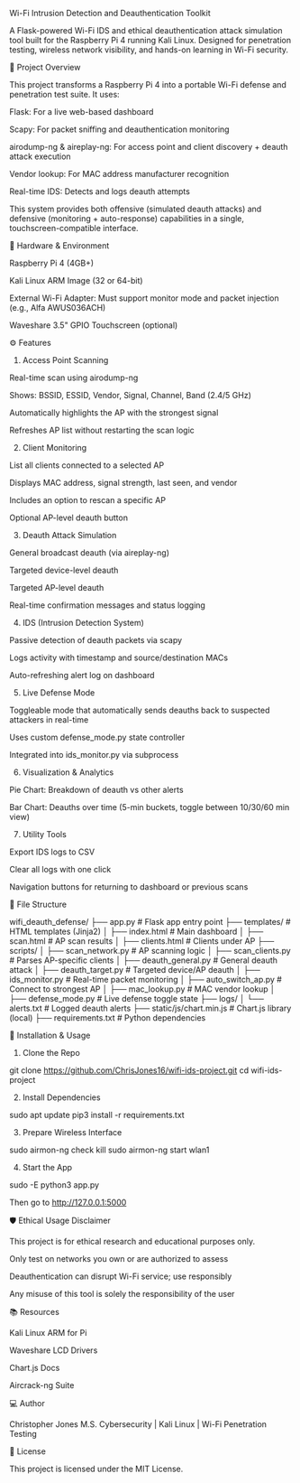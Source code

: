 Wi-Fi Intrusion Detection and Deauthentication Toolkit

A Flask-powered Wi-Fi IDS and ethical deauthentication attack simulation tool built for the Raspberry Pi 4 running Kali Linux. Designed for penetration testing, wireless network visibility, and hands-on learning in Wi-Fi security.

🔧 Project Overview

This project transforms a Raspberry Pi 4 into a portable Wi-Fi defense and penetration test suite. It uses:

Flask: For a live web-based dashboard

Scapy: For packet sniffing and deauthentication monitoring

airodump-ng & aireplay-ng: For access point and client discovery + deauth attack execution

Vendor lookup: For MAC address manufacturer recognition

Real-time IDS: Detects and logs deauth attempts

This system provides both offensive (simulated deauth attacks) and defensive (monitoring + auto-response) capabilities in a single, touchscreen-compatible interface.

🧵 Hardware & Environment

Raspberry Pi 4 (4GB+)

Kali Linux ARM Image (32 or 64-bit)

External Wi-Fi Adapter: Must support monitor mode and packet injection (e.g., Alfa AWUS036ACH)

Waveshare 3.5" GPIO Touchscreen (optional)

⚙️ Features

1. Access Point Scanning

Real-time scan using airodump-ng

Shows: BSSID, ESSID, Vendor, Signal, Channel, Band (2.4/5 GHz)

Automatically highlights the AP with the strongest signal

Refreshes AP list without restarting the scan logic

2. Client Monitoring

List all clients connected to a selected AP

Displays MAC address, signal strength, last seen, and vendor

Includes an option to rescan a specific AP

Optional AP-level deauth button

3. Deauth Attack Simulation

General broadcast deauth (via aireplay-ng)

Targeted device-level deauth

Targeted AP-level deauth

Real-time confirmation messages and status logging

4. IDS (Intrusion Detection System)

Passive detection of deauth packets via scapy

Logs activity with timestamp and source/destination MACs

Auto-refreshing alert log on dashboard

5. Live Defense Mode

Toggleable mode that automatically sends deauths back to suspected attackers in real-time

Uses custom defense_mode.py state controller

Integrated into ids_monitor.py via subprocess

6. Visualization & Analytics

Pie Chart: Breakdown of deauth vs other alerts

Bar Chart: Deauths over time (5-min buckets, toggle between 10/30/60 min view)

7. Utility Tools

Export IDS logs to CSV

Clear all logs with one click

Navigation buttons for returning to dashboard or previous scans

📂 File Structure

wifi_deauth_defense/
├── app.py                       # Flask app entry point
├── templates/                  # HTML templates (Jinja2)
│   ├── index.html              # Main dashboard
│   ├── scan.html               # AP scan results
│   ├── clients.html            # Clients under AP
├── scripts/
│   ├── scan_network.py         # AP scanning logic
│   ├── scan_clients.py         # Parses AP-specific clients
│   ├── deauth_general.py       # General deauth attack
│   ├── deauth_target.py        # Targeted device/AP deauth
│   ├── ids_monitor.py          # Real-time packet monitoring
│   ├── auto_switch_ap.py       # Connect to strongest AP
│   ├── mac_lookup.py           # MAC vendor lookup
│   ├── defense_mode.py         # Live defense toggle state
├── logs/
│   └── alerts.txt              # Logged deauth alerts
├── static/js/chart.min.js     # Chart.js library (local)
├── requirements.txt            # Python dependencies

🚀 Installation & Usage

1. Clone the Repo

git clone https://github.com/ChrisJones16/wifi-ids-project.git
cd wifi-ids-project

2. Install Dependencies

sudo apt update
pip3 install -r requirements.txt

3. Prepare Wireless Interface

sudo airmon-ng check kill
sudo airmon-ng start wlan1

4. Start the App

sudo -E python3 app.py

Then go to http://127.0.0.1:5000


🛡️ Ethical Usage Disclaimer

This project is for ethical research and educational purposes only.

Only test on networks you own or are authorized to assess

Deauthentication can disrupt Wi-Fi service; use responsibly

Any misuse of this tool is solely the responsibility of the user

📚 Resources

Kali Linux ARM for Pi

Waveshare LCD Drivers

Chart.js Docs

Aircrack-ng Suite

💻 Author

Christopher Jones M.S. Cybersecurity | Kali Linux | Wi-Fi Penetration Testing

💼 License

This project is licensed under the MIT License.
